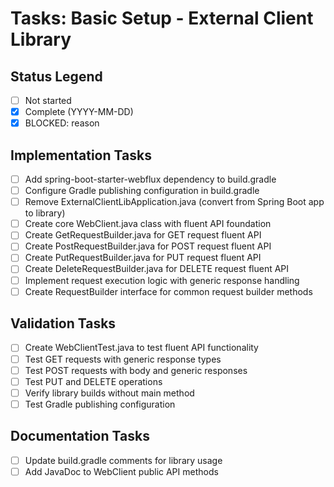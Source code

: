 # Tasks: Basic Setup - External Client Library

## Status Legend
- [ ] Not started
- [x] Complete (YYYY-MM-DD)
- [x] BLOCKED: reason

## Implementation Tasks
- [ ] Add spring-boot-starter-webflux dependency to build.gradle
- [ ] Configure Gradle publishing configuration in build.gradle
- [ ] Remove ExternalClientLibApplication.java (convert from Spring Boot app to library)
- [ ] Create core WebClient.java class with fluent API foundation
- [ ] Create GetRequestBuilder.java for GET request fluent API
- [ ] Create PostRequestBuilder.java for POST request fluent API
- [ ] Create PutRequestBuilder.java for PUT request fluent API
- [ ] Create DeleteRequestBuilder.java for DELETE request fluent API
- [ ] Implement request execution logic with generic response handling
- [ ] Create RequestBuilder interface for common request builder methods

## Validation Tasks
- [ ] Create WebClientTest.java to test fluent API functionality
- [ ] Test GET requests with generic response types
- [ ] Test POST requests with body and generic responses
- [ ] Test PUT and DELETE operations
- [ ] Verify library builds without main method
- [ ] Test Gradle publishing configuration

## Documentation Tasks
- [ ] Update build.gradle comments for library usage
- [ ] Add JavaDoc to WebClient public API methods
